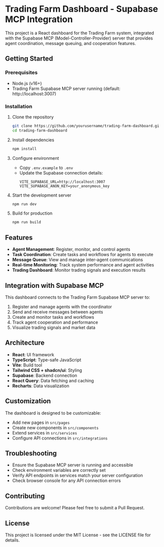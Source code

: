 # Trading Farm Dashboard - Supabase MCP Integration

This project is a React dashboard for the Trading Farm system, integrated with the Supabase MCP (Model-Controller-Provider) server that provides agent coordination, message queuing, and cooperation features.

## Getting Started

### Prerequisites

- Node.js (v16+)
- Trading Farm Supabase MCP server running (default: http://localhost:3007)

### Installation

1. Clone the repository
   ```bash
   git clone https://github.com/yourusername/trading-farm-dashboard.git
   cd trading-farm-dashboard
   ```

2. Install dependencies
   ```bash
   npm install
   ```

3. Configure environment
   - Copy `.env.example` to `.env`
   - Update the Supabase connection details:
     ```
     VITE_SUPABASE_URL=http://localhost:3007
     VITE_SUPABASE_ANON_KEY=your_anonymous_key
     ```

4. Start the development server
   ```bash
   npm run dev
   ```

5. Build for production
   ```bash
   npm run build
   ```

## Features

- **Agent Management**: Register, monitor, and control agents
- **Task Coordination**: Create tasks and workflows for agents to execute
- **Message Queue**: View and manage inter-agent communications
- **Real-time Monitoring**: Track system performance and agent activities
- **Trading Dashboard**: Monitor trading signals and execution results

## Integration with Supabase MCP

This dashboard connects to the Trading Farm Supabase MCP server to:

1. Register and manage agents with the coordinator
2. Send and receive messages between agents
3. Create and monitor tasks and workflows
4. Track agent cooperation and performance
5. Visualize trading signals and market data

## Architecture

- **React**: UI framework
- **TypeScript**: Type-safe JavaScript
- **Vite**: Build tool
- **Tailwind CSS + shadcn/ui**: Styling
- **Supabase**: Backend connection
- **React Query**: Data fetching and caching
- **Recharts**: Data visualization

## Customization

The dashboard is designed to be customizable:

- Add new pages in `src/pages`
- Create new components in `src/components`
- Extend services in `src/services`
- Configure API connections in `src/integrations`

## Troubleshooting

- Ensure the Supabase MCP server is running and accessible
- Check environment variables are correctly set
- Verify API endpoints in services match your server configuration
- Check browser console for any API connection errors

## Contributing

Contributions are welcome! Please feel free to submit a Pull Request.

## License

This project is licensed under the MIT License - see the LICENSE file for details. 